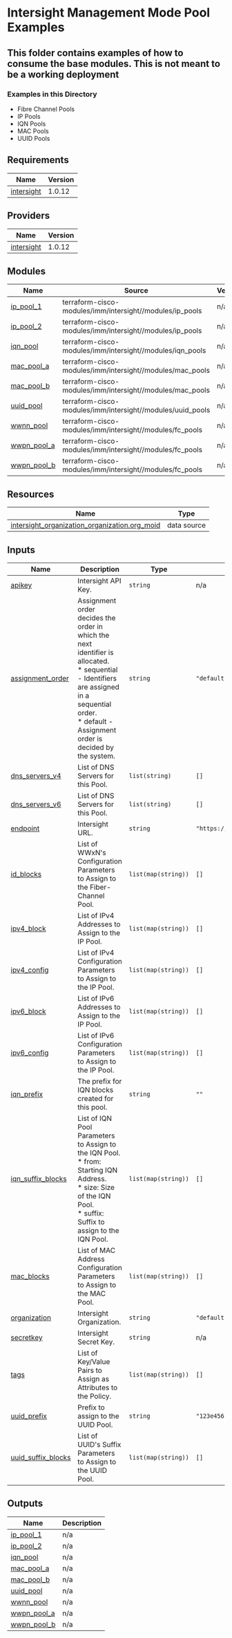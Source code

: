 # Intersight Management Mode Pool Examples

## This folder contains examples of how to consume the base modules.  This is not meant to be a working deployment

### Examples in this Directory

* Fibre Channel Pools
* IP Pools
* IQN Pools
* MAC Pools
* UUID Pools

<!-- BEGINNING OF PRE-COMMIT-TERRAFORM DOCS HOOK -->
## Requirements

| Name | Version |
|------|---------|
| <a name="requirement_intersight"></a> [intersight](#requirement\_intersight) | 1.0.12 |

## Providers

| Name | Version |
|------|---------|
| <a name="provider_intersight"></a> [intersight](#provider\_intersight) | 1.0.12 |

## Modules

| Name | Source | Version |
|------|--------|---------|
| <a name="module_ip_pool_1"></a> [ip\_pool\_1](#module\_ip\_pool\_1) | terraform-cisco-modules/imm/intersight//modules/ip_pools | n/a |
| <a name="module_ip_pool_2"></a> [ip\_pool\_2](#module\_ip\_pool\_2) | terraform-cisco-modules/imm/intersight//modules/ip_pools | n/a |
| <a name="module_iqn_pool"></a> [iqn\_pool](#module\_iqn\_pool) | terraform-cisco-modules/imm/intersight//modules/iqn_pools | n/a |
| <a name="module_mac_pool_a"></a> [mac\_pool\_a](#module\_mac\_pool\_a) | terraform-cisco-modules/imm/intersight//modules/mac_pools | n/a |
| <a name="module_mac_pool_b"></a> [mac\_pool\_b](#module\_mac\_pool\_b) | terraform-cisco-modules/imm/intersight//modules/mac_pools | n/a |
| <a name="module_uuid_pool"></a> [uuid\_pool](#module\_uuid\_pool) | terraform-cisco-modules/imm/intersight//modules/uuid_pools | n/a |
| <a name="module_wwnn_pool"></a> [wwnn\_pool](#module\_wwnn\_pool) | terraform-cisco-modules/imm/intersight//modules/fc_pools | n/a |
| <a name="module_wwpn_pool_a"></a> [wwpn\_pool\_a](#module\_wwpn\_pool\_a) | terraform-cisco-modules/imm/intersight//modules/fc_pools | n/a |
| <a name="module_wwpn_pool_b"></a> [wwpn\_pool\_b](#module\_wwpn\_pool\_b) | terraform-cisco-modules/imm/intersight//modules/fc_pools | n/a |

## Resources

| Name | Type |
|------|------|
| [intersight_organization_organization.org_moid](https://registry.terraform.io/providers/CiscoDevNet/intersight/1.0.12/docs/data-sources/organization_organization) | data source |

## Inputs

| Name | Description | Type | Default | Required |
|------|-------------|------|---------|:--------:|
| <a name="input_apikey"></a> [apikey](#input\_apikey) | Intersight API Key. | `string` | n/a | yes |
| <a name="input_assignment_order"></a> [assignment\_order](#input\_assignment\_order) | Assignment order decides the order in which the next identifier is allocated.<br> * sequential - Identifiers are assigned in a sequential order.<br>* default - Assignment order is decided by the system. | `string` | `"default"` | no |
| <a name="input_dns_servers_v4"></a> [dns\_servers\_v4](#input\_dns\_servers\_v4) | List of DNS Servers for this Pool. | `list(string)` | `[]` | no |
| <a name="input_dns_servers_v6"></a> [dns\_servers\_v6](#input\_dns\_servers\_v6) | List of DNS Servers for this Pool. | `list(string)` | `[]` | no |
| <a name="input_endpoint"></a> [endpoint](#input\_endpoint) | Intersight URL. | `string` | `"https://intersight.com"` | no |
| <a name="input_id_blocks"></a> [id\_blocks](#input\_id\_blocks) | List of WWxN's Configuration Parameters to Assign to the Fiber-Channel Pool. | `list(map(string))` | `[]` | no |
| <a name="input_ipv4_block"></a> [ipv4\_block](#input\_ipv4\_block) | List of IPv4 Addresses to Assign to the IP Pool. | `list(map(string))` | `[]` | no |
| <a name="input_ipv4_config"></a> [ipv4\_config](#input\_ipv4\_config) | List of IPv4 Configuration Parameters to Assign to the IP Pool. | `list(map(string))` | `[]` | no |
| <a name="input_ipv6_block"></a> [ipv6\_block](#input\_ipv6\_block) | List of IPv6 Addresses to Assign to the IP Pool. | `list(map(string))` | `[]` | no |
| <a name="input_ipv6_config"></a> [ipv6\_config](#input\_ipv6\_config) | List of IPv6 Configuration Parameters to Assign to the IP Pool. | `list(map(string))` | `[]` | no |
| <a name="input_iqn_prefix"></a> [iqn\_prefix](#input\_iqn\_prefix) | The prefix for IQN blocks created for this pool. | `string` | `""` | no |
| <a name="input_iqn_suffix_blocks"></a> [iqn\_suffix\_blocks](#input\_iqn\_suffix\_blocks) | List of IQN Pool Parameters to Assign to the IQN Pool.<br> * from: Starting IQN Address.<br> * size: Size of the IQN Pool.<br> * suffix: Suffix to assign to the IQN Pool. | `list(map(string))` | `[]` | no |
| <a name="input_mac_blocks"></a> [mac\_blocks](#input\_mac\_blocks) | List of MAC Address Configuration Parameters to Assign to the MAC Pool. | `list(map(string))` | `[]` | no |
| <a name="input_organization"></a> [organization](#input\_organization) | Intersight Organization. | `string` | `"default"` | no |
| <a name="input_secretkey"></a> [secretkey](#input\_secretkey) | Intersight Secret Key. | `string` | n/a | yes |
| <a name="input_tags"></a> [tags](#input\_tags) | List of Key/Value Pairs to Assign as Attributes to the Policy. | `list(map(string))` | `[]` | no |
| <a name="input_uuid_prefix"></a> [uuid\_prefix](#input\_uuid\_prefix) | Prefix to assign to the UUID Pool. | `string` | `"123e4567-e89b-42d3"` | no |
| <a name="input_uuid_suffix_blocks"></a> [uuid\_suffix\_blocks](#input\_uuid\_suffix\_blocks) | List of UUID's Suffix Parameters to Assign to the UUID Pool. | `list(map(string))` | `[]` | no |

## Outputs

| Name | Description |
|------|-------------|
| <a name="output_ip_pool_1"></a> [ip\_pool\_1](#output\_ip\_pool\_1) | n/a |
| <a name="output_ip_pool_2"></a> [ip\_pool\_2](#output\_ip\_pool\_2) | n/a |
| <a name="output_iqn_pool"></a> [iqn\_pool](#output\_iqn\_pool) | n/a |
| <a name="output_mac_pool_a"></a> [mac\_pool\_a](#output\_mac\_pool\_a) | n/a |
| <a name="output_mac_pool_b"></a> [mac\_pool\_b](#output\_mac\_pool\_b) | n/a |
| <a name="output_uuid_pool"></a> [uuid\_pool](#output\_uuid\_pool) | n/a |
| <a name="output_wwnn_pool"></a> [wwnn\_pool](#output\_wwnn\_pool) | n/a |
| <a name="output_wwpn_pool_a"></a> [wwpn\_pool\_a](#output\_wwpn\_pool\_a) | n/a |
| <a name="output_wwpn_pool_b"></a> [wwpn\_pool\_b](#output\_wwpn\_pool\_b) | n/a |
<!-- END OF PRE-COMMIT-TERRAFORM DOCS HOOK -->
